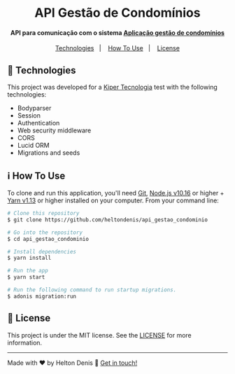 <h1 align="center">
    API Gestão de Condomínios
</h1>

<h4 align="center">
  API para comunicação com o sistema <a href="https://github.com/heltondenis/aplicacao_gestao_condominio" target="_blank">Aplicação gestão de condomínios</a>
</h4>
<p align="center">

<p align="center">
  <a href="#rocket-technologies">Technologies</a>&nbsp;&nbsp;&nbsp;|&nbsp;&nbsp;&nbsp;
  <a href="#information_source-how-to-use">How To Use</a>&nbsp;&nbsp;&nbsp;|&nbsp;&nbsp;&nbsp;
  <a href="#memo-license">License</a>
</p>

## :rocket: Technologies
This project was developed for a [Kiper Tecnologia](https://kiper.com.br/) test with the following technologies:

-  Bodyparser
-  Session
-  Authentication
-  Web security middleware
-  CORS
-  Lucid ORM
-  Migrations and seeds

## :information_source: How To Use

To clone and run this application, you'll need [Git](https://git-scm.com), [Node.js v10.16][nodejs] or higher + [Yarn v1.13][yarn] or higher installed on your computer. From your command line:

```bash
# Clone this repository
$ git clone https://github.com/heltondenis/api_gestao_condominio

# Go into the repository
$ cd api_gestao_condominio

# Install dependencies
$ yarn install

# Run the app
$ yarn start

# Run the following command to run startup migrations.
$ adonis migration:run
```

## :memo: License
This project is under the MIT license. See the [LICENSE](https://github.com/lukemorales/react-rocketshoes/blob/master/LICENSE) for more information.

---

Made with ♥ by Helton Denis :wave: [Get in touch!](https://www.linkedin.com/in/helton-denis-souza-78841093/)

[nodejs]: https://nodejs.org/
[yarn]: https://yarnpkg.com/
[vc]: https://code.visualstudio.com/
[vceditconfig]: https://marketplace.visualstudio.com/items?itemName=EditorConfig.EditorConfig
[vceslint]: https://marketplace.visualstudio.com/items?itemName=dbaeumer.vscode-eslint
